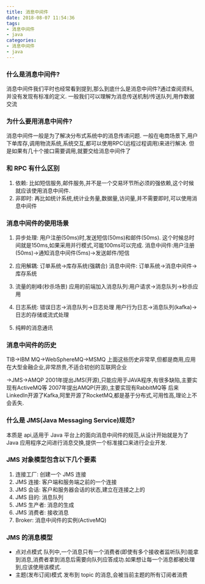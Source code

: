 ```yaml
---
title: 消息中间件
date: 2018-08-07 11:54:36
tags:
- 消息中间件
- java
categories:
- 消息中间件
- java
---
```

### 什么是消息中间件?
消息中间件我们平时也经常看到提到,那么到底什么是消息中间件?通过查阅资料,并没有发现有标准的定义.
一般我们可以理解为消息传送机制/传送队列,用作数据交流
<!-- more -->
### 为什么要用消息中间件?
消息中间件一般是为了解决分布式系统中的消息传递问题.
一般在电商场景下,用户下单库存,调用物流系统,系统交互,都可以使用RPC(远程过程调用)来进行解决.
但是如果有几十个接口需要调用,就要交给消息中间件了

### 和 RPC 有什么区别
1. 依赖:
	比如短信服务,邮件服务,并不是一个交易环节所必须的强依赖,这个时候就应该使用消息中间件.
2. 非即时:
	再比如统计系统,统计业务量,数据量,访问量,并不需要即时,可以使用消息中间件
	
### 消息中间件的使用场景
1. 异步处理:
	用户注册(50ms)时,发送短信(50ms)和邮件(50ms).
	这个时候总时间就是150ms,如果采用并行模式,可能100ms可以完成.
	消息中间件:用户注册(50ms)->通知消息中间件(5ms)->发送邮件/短信
		
2. 应用解耦:
	订单系统->库存系统(强耦合)
	消息中间件: 订单系统->消息中间件->库存系统
	
3. 流量的削峰(秒杀场景)
	应用的前端加入消息队列:用户请求->消息队列->秒杀应用
		
4. 日志系统:
	错误日志->消息队列->日志处理
	用户行为日志->消息队列(kafka)->日志的存储或流式处理
	
5. 纯粹的消息通讯

### 消息中间件的历史
TIB->IBM MQ->WebSphereMQ->MSMQ 
上面这些历史非常早,但都是商用,应用在大型金融企业,非常昂贵,不适合初创的互联网企业

->JMS->AMQP 
2001年提出JMS(开源),只能应用于JAVA程序,有很多缺陷,主要实现有ActiveMQ等
2007年提出AMQP(开源),主要实现有RabbitMQ等
后来LinkedIn开源了Kafka,阿里开源了RocketMQ,都是基于分布式,可用性高,理论上不会丢失.

### 什么是 JMS(Java Messaging Service)规范?
本质是 api,适用于 Java 平台上的面向消息中间件的规范,从设计开始就是为了 Java 应用程序之间进行消息交换,提供一个标准接口来进行企业开发.

### JMS 对象模型包含以下几个要素
1. 连接工厂: 创建一个 JMS 连接
2. JMS 连接: 客户端和服务端之前的一个连接
3. JMS 会话: 客户和服务器会话的状态,建立在连接之上的
4. JMS 目的: 消息队列
5. JMS 生产者: 消息的生成
6. JMS 消费者: 接收消息
7. Broker: 消息中间件的实例(ActiveMQ)

### JMS 的消息模型
* 点对点模式
队列中,一个消息只有一个消费者(即使有多个接收者监听队列)能拿到消息,消费者拿到消息后需要向队列应答成功.如果想让每一个消息都被处理到,应该使用该模式.
* 主题(发布订阅)模式
发布到 topic 的消息,会被当前主题的所有订阅者消费